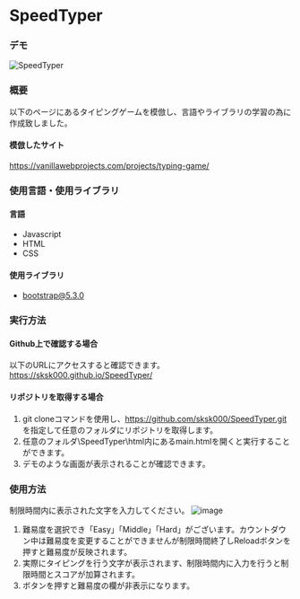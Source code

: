 # SpeedTyper
### デモ
![SpeedTyper](https://github.com/sksk000/SpeedTyper/assets/137740372/24389344-ee87-4822-bac5-ecec79bc4bfd)

### 概要
以下のページにあるタイピングゲームを模倣し、言語やライブラリの学習の為に作成致しました。

#### 模倣したサイト
https://vanillawebprojects.com/projects/typing-game/

### 使用言語・使用ライブラリ
#### 言語
- Javascript
- HTML
- CSS

#### 使用ライブラリ
- bootstrap@5.3.0

### 実行方法
#### Github上で確認する場合
以下のURLにアクセスすると確認できます。
https://sksk000.github.io/SpeedTyper/
#### リポジトリを取得する場合
1. git cloneコマンドを使用し、https://github.com/sksk000/SpeedTyper.git を指定して任意のフォルダにリポジトリを取得します。
2. 任意のフォルダ\SpeedTyper\html内にあるmain.htmlを開くと実行することができます。
3. デモのような画面が表示されることが確認できます。

### 使用方法
制限時間内に表示された文字を入力してください。
![image](https://github.com/sksk000/SpeedTyper/assets/137740372/7cb72a57-c643-47e4-aa97-e03cf7530ec8)
1. 難易度を選択でき「Easy」「Middle」「Hard」がございます。カウントダウン中は難易度を変更することができませんが制限時間終了しReloadボタンを押すと難易度が反映されます。
2. 実際にタイピングを行う文字が表示されます、制限時間内に入力を行うと制限時間とスコアが加算されます。
3. ボタンを押すと難易度の欄が非表示になります。


